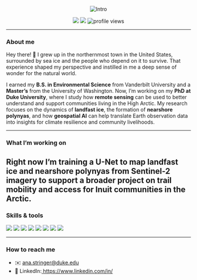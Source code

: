 <!-- Profile Header -->
<p align="center">
  <img src="https://readme-typing-svg.demolab.com?font=Inter&weight=700&size=26&duration=3500&pause=900&color=5FB3FF&center=true&vCenter=true&width=940&lines=Hey+there!+I'm+Ana+Stringer+%F0%9F%8C%8A;Remote+Sensing+of+Landfast+Ice+Environments;Earth+Observation+%7C+Geospatial+AI+%7C+Arctic+Coasts" alt="Intro" />
</p>

<p align="center">
  <a href="mailto:ana.stringer@duke.edu"><img src="https://img.shields.io/badge/Email-ana.stringer%40duke.edu-0A66C2?logo=gmail&logoColor=white" /></a>
  <a href="https://www.linkedin.com/in/ana-stringer-9b6141206/"><img src="https://img.shields.io/badge/LinkedIn-0A66C2?logo=linkedin&logoColor=white" /></a>
  <img src="https://komarev.com/ghpvc/?username=amstringer0303&color=5FB3FF" alt="profile views"/>
</p>

---


### About me
Hey there! 👋 I grew up in the northernmost town in the United States, surrounded by sea ice and the people who depend on it to survive. That experience shaped my perspective and instilled in me a deep sense of wonder for the natural world.

I earned my **B.S. in Environmental Science** from Vanderbilt University and a **Master’s** from the University of Washington. Now, I’m working on my **PhD at Duke University**, where I study how **remote sensing** can be used to better understand and support communities living in the High Arctic. My research focuses on the dynamics of **landfast ice**, the formation of **nearshore polynyas**, and how **geospatial AI** can help translate Earth observation data into insights for climate resilience and community livelihoods.

---

### What I’m working on
Right now I’m training a U-Net to map landfast ice and nearshore polynyas from Sentinel-2 imagery to support a broader project on trail mobility and access for Inuit communities in the Arctic.  
---

### Skills & tools
<p>
  <img src="https://img.shields.io/badge/Python-3776AB?logo=python&logoColor=white"/>
  <img src="https://img.shields.io/badge/PyTorch-EE4C2C?logo=pytorch&logoColor=white"/>
  <img src="https://img.shields.io/badge/rasterio-7A9A01"/>
  <img src="https://img.shields.io/badge/geopandas-005F87"/>
  <img src="https://img.shields.io/badge/GDAL-5C2D91"/>
  <img src="https://img.shields.io/badge/Google%20Earth%20Engine-34A853?logo=googleearth&logoColor=white"/>
  <img src="https://img.shields.io/badge/QGIS-589632?logo=qgis&logoColor=white"/>
  <img src="https://img.shields.io/badge/Sentinel--2-3C8DAD"/>
</p>

---

### How to reach me
- ✉️ ana.stringer@duke.edu
- 💼 LinkedIn:[ https://www.linkedin.com/in/<your-linkedin> ](https://www.linkedin.com/in/ana-stringer-9b6141206/) 
